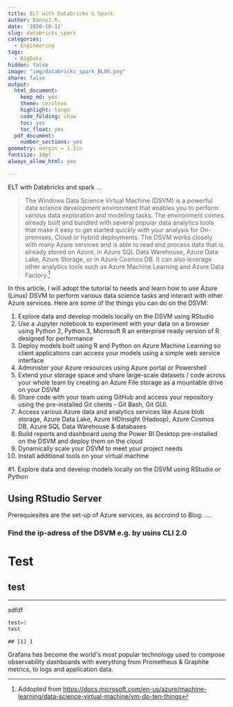 ```yaml
---
title: ELT with Databricks & Spark
author: DannyJ.R.
date: '2020-10-12'
slug: databricks_spark
categories:
  - Engineering
tags:
  - BigData
hidden: false
image: "img/databricks_spark_BLOG.png"
share: false
output:
  html_document:
    keep_md: yes
    theme: cerulean
    highlight: tango
    code_folding: show
    toc: yes
    toc_float: yes
  pdf_document:
    number_sections: yes
geometry: margin = 1.2in
fontsize: 10pt
always_allow_html: yes

---
```





ELT with Databricks and spark ...
 
<!--more-->









> The Windows Data Science Virtual Machine (DSVM) is a powerful data science development environment that enables you to perform various data exploration and modeling tasks. The environment comes already built and bundled with several popular data analytics tools that make it easy to get started quickly with your analysis for On-premises, Cloud or hybrid deployments. The DSVM works closely with many Azure services and is able to read and process data that is already stored on Azure, in Azure SQL Data Warehouse, Azure Data Lake, Azure Storage, or in Azure Cosmos DB. It can also leverage other analytics tools such as Azure Machine Learning and Azure Data Factory.[^1]

[^1]: Addopted from <https://docs.microsoft.com/en-us/azure/machine-learning/data-science-virtual-machine/vm-do-ten-things>

In this article, I will adopt the tutorial to needs and learn how to use Azure (Linux) DSVM to perform various data science tasks and interact with other Azure services. Here are some of the things you can do on the DSVM:

1.  Explore data and develop models locally on the DSVM using RStudio
2.  Use a Jupyter notebook to experiment with your data on a browser using Python 2, Python 3, Microsoft R an enterprise ready version of R designed for performance
3.  Deploy models built using R and Python on Azure Machine Learning so client applications can access your models using a simple web service interface
4.  Administer your Azure resources using Azure portal or Powershell
5.  Extend your storage space and share large-scale datasets / code across your whole team by creating an Azure File storage as a mountable drive on your DSVM
6.  Share code with your team using GitHub and access your repository using the pre-installed Git clients - Git Bash, Git GUI.
7.  Access various Azure data and analytics services like Azure blob storage, Azure Data Lake, Azure HDInsight (Hadoop), Azure Cosmos DB, Azure SQL Data Warehouse & databases
8.  Build reports and dashboard using the Power BI Desktop pre-installed on the DSVM and deploy them on the cloud
9.  Dynamically scale your DSVM to meet your project needs
10. Install additional tools on your virtual machine

\#1. Explore data and develop models locally on the DSVM using RStudio or Python

## Using RStudio Server

Prerequiesites are the set-up of Azure services, as accroind to Blog: ....

### Find the ip-adress of the DSVM e.g. by usins CLI 2.0



# Test

## test

------------------------------------------------------------------------



sdfdf




```r
test=1
test
```

```
## [1] 1
```

Grafana has become the world's most popular technology used to compose observability dashboards with everything from Prometheus & Graphite metrics, to logs and application data.
